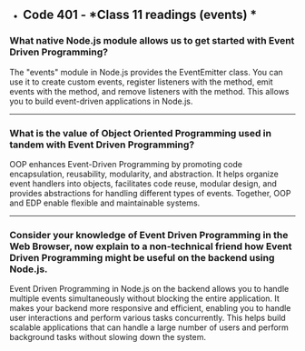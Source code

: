 - ## Code 401 - *Class 11 readings (events) *

### What native Node.js module allows us to get started with Event Driven Programming?

The "events" module in Node.js provides the EventEmitter class. You can use it to create custom events, register listeners with the  method, emit events with the  method, and remove listeners with the  method. This allows you to build event-driven applications in Node.js.

<hr>

### What is the value of Object Oriented Programming used in tandem with Event Driven Programming?

OOP enhances Event-Driven Programming by promoting code encapsulation, reusability, modularity, and abstraction. It helps organize event handlers into objects, facilitates code reuse, modular design, and provides abstractions for handling different types of events. Together, OOP and EDP enable flexible and maintainable systems.

<hr>

### Consider your knowledge of Event Driven Programming in the Web Browser, now explain to a non-technical friend how Event Driven Programming might be useful on the backend using Node.js.


Event Driven Programming in Node.js on the backend allows you to handle multiple events simultaneously without blocking the entire application. It makes your backend more responsive and efficient, enabling you to handle user interactions and perform various tasks concurrently. This helps build scalable applications that can handle a large number of users and perform background tasks without slowing down the system.